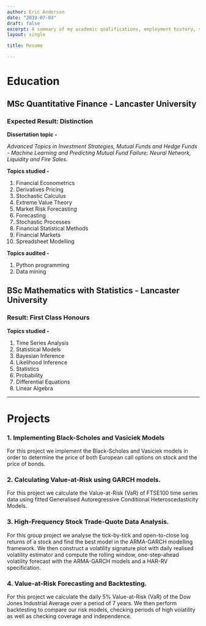 ```yaml
---
author: Eric Anderson
date: "2019-07-03"
draft: false
excerpt: A summary of my academic qualifications, employment history, skills and achievements.
layout: single

title: Resume

---
```


# Education

## MSc Quantitative Finance - Lancaster University
### Expected Result: Distinction

**Dissertation topic -**

*Advanced Topics in Investment Strategies, Mutual Funds and Hedge Funds - 
Machine Learning and Predicting Mutual Fund Failure:  Neural Network, Liquidity and Fire Sales.*

**Topics studied -** 

1. Financial Econometrics
2. Derivatives Pricing
3. Stochastic Calculus
4. Extreme Value Theory
5. Market Risk Forecasting
6. Forecasting
7. Stochastic Processes
8. Financial Statistical Methods
9. Financial Markets
10. Spreadsheet Modelling

**Topics audited -**

1. Python programming
2. Data mining

## BSc Mathematics with Statistics - Lancaster University
### Result: First Class Honours

**Topics studied -**

1. Time Series Analysis
2. Statistical Models
3. Bayesian Inference
4. Likelihood Inference
5. Statistics
6. Probability
7. Differential Equations
8. Linear Algebra

---

# Projects

### 1.  Implementing Black-Scholes and Vasiciek Models

For this project we implement the Black-Scholes and Vasiciek models in order to determine the price of both European call options on stock and the price of bonds.
 
### 2.  Calculating Value-at-Risk using GARCH models.

For this project we calculate the Value-at-Risk (VaR) of FTSE100 time series data using fitted Generalised Autoregressive Conditional Heteroscedasticity Models.

### 3. High-Frequency Stock Trade-Quote Data Analysis.

For this group project we analyse the tick-by-tick and open-to-close log returns of a stock and find the best model in the ARMA-GARCH modelling framework.  We then construct a volatility signature plot with daily realised volatility estimator and compute the rolling window, one-step-ahead volatility forecast with the ARMA-GARCH models and a HAR-RV specification.

### 4. Value-at-Risk Forecasting and Backtesting.

For this project we calculate the daily 5% Value-at-Risk (VaR) of the Dow Jones Industrial Average over a period of 7 years.  We then perform backtesting to compare our risk models, checking periods of high volatility as well as checking coverage and independence.




